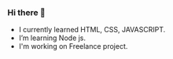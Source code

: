 ### Hi there 👋


- I currently learned HTML, CSS, JAVASCRIPT.
- I’m learning Node js.
- I'm working on Freelance project.
